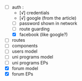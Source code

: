 - [ ] auth : 
  - [√] credentials 
  - [√] google (from the article)
  - [ ] password shown in network
  - [ ] route guarding
  - [x] facebook (like google?)
- [ ] routes 
- [ ] components 
- [ ] users model
- [ ] uni programs model
- [ ] uni programs EPs
- [x] forum model 
- [x] forum EPs 